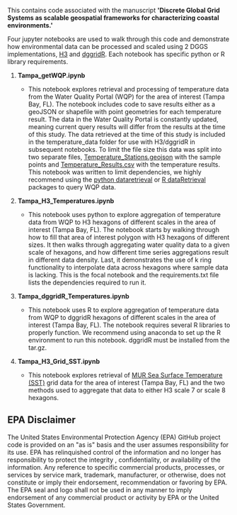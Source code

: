 This contains code associated with the manuscript **'Discrete Global Grid Systems as scalable geospatial frameworks for characterizing coastal environments.'**

Four jupyter notebooks are used to walk through this code and demonstrate how environmental data can be processed and scaled using 2 DGGS implementations, [H3](https://github.com/uber/h3-py) and [dggridR](https://github.com/r-barnes/dggridR). Each notebook has specific python or R library requirements.

1. **Tampa_getWQP.ipynb**
    * This notebook explores retrieval and processing of temperature data from the Water Quality Portal (WQP) for the area of interest (Tampa Bay, FL). The notebook includes code to save results either as a geoJSON or shapefile with point geometries for each temperature result. The data in the Water Quality Portal is constantly updated, meaning current query results will differ from the results at the time of this study. The data retrieved at the time of this study is included in the temperature_data folder for use with H3/dggridR in subsequent notebooks. To limit the file size this data was split into two separate files, [Temperature_Stations.geojson](https://github.com/USEPA/Coastal_Ecological_Indicators/blob/master/DGGS_Coastal/temperature_data/Temperature_Stations.geojson) with the sample points and [Temperature_Results.csv](https://github.com/USEPA/Coastal_Ecological_Indicators/blob/master/DGGS_Coastal/temperature_data/Temperature_Results.csv) with the temperature results. This notebook was written to limit dependencies, we highly recommend using the [python dataretrieval](https://github.com/USGS-python/dataretrieval) or [R dataRetrieval](https://github.com/USGS-R/dataRetrieval) packages to query WQP data.

2. **Tampa_H3_Temperatures.ipynb**
    * This notebook uses python to explore aggregation of temperature data from WQP to H3 hexagons of different scales in the area of interest (Tampa Bay, FL). The notebook starts by walking through how to fill that area of interest polygon with H3 hexagons of different sizes. It then walks through aggregating water quality data to a given scale of hexagons, and how different time series aggregations result in different data density. Last, it demonstrates the use of k ring functionality to interpolate data across hexagons where sample data is lacking. This is the focal notebook and the requirements.txt file lists the dependencies required to run it.

3. **Tampa_dggridR_Temperatures.ipynb**
    * This notebook uses R to explore aggregation of temperature data from WQP to dggridR hexagons of different scales in the area of interest (Tampa Bay, FL). The notebook requires several R libraries to properly function. We recommend using anaconda to set up the R environment to run this notebook. dggridR must be installed from the tar.gz.

4. **Tampa_H3_Grid_SST.ipynb**
    * This notebook explores retrieval of [MUR Sea Surface Temperature (SST)](https://registry.opendata.aws/mur/) grid data for the area of interest (Tampa Bay, FL) and the two methods used to aggregate that data to either H3 scale 7 or scale 8 hexagons.

## EPA Disclaimer
The United States Environmental Protection Agency (EPA) GitHub project code is provided on an "as is" basis and the user assumes responsibility for its use. EPA has relinquished control of the information and no longer has responsibility to protect the integrity , confidentiality, or availability of the information. Any reference to specific commercial products, processes, or services by service mark, trademark, manufacturer, or otherwise, does not constitute or imply their endorsement, recommendation or favoring by EPA. The EPA seal and logo shall not be used in any manner to imply endorsement of any commercial product or activity by EPA or the United States Government.
